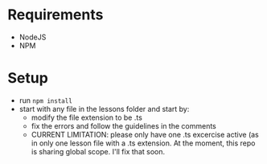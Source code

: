 
# Requirements

* NodeJS
* NPM

# Setup

* run `npm install`
* start with any file in the lessons folder and start by:
  * modify the file extension to be .ts
  * fix the errors and follow the guidelines in the comments
  * CURRENT LIMITATION: please only have one .ts excercise active (as in only one lesson file with a .ts extension. At the moment, this repo is sharing global scope. I'll fix that soon.
